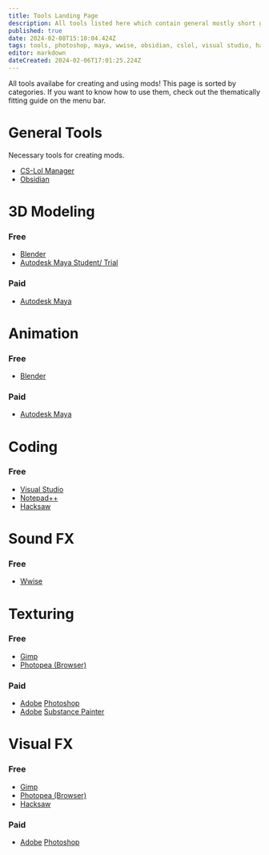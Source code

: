 ```yaml
---
title: Tools Landing Page
description: All tools listed here which contain general mostly short guides.
published: true
date: 2024-02-08T15:10:04.424Z
tags: tools, photoshop, maya, wwise, obsidian, cslol, visual studio, hacksaw
editor: markdown
dateCreated: 2024-02-06T17:01:25.224Z
---
```


All tools availabe for creating and using mods! This page is sorted by categories. If you want to know how to use them, check out the thematically fitting guide on the menu bar.

# General Tools

Necessary tools for creating mods.

-   [CS-Lol Manager](/tools-landing/cslolmanager)
-   [Obsidian](/tools-landing/obsidian)

# 3D Modeling

### Free

-   [Blender](/tools-landing/blender)
-   [Autodesk Maya Student/ Trial](/tools-landing/maya)

### Paid

-   [Autodesk Maya](/tools-landing/maya)

# Animation

### Free

-   [Blender](/tools-landing/blender)

### Paid

-   [Autodesk Maya](/tools-landing/maya)

# Coding

### Free

-   [Visual Studio](/tools-landing/visual-studio)
-   [Notepad++](/tools-landing/notepadplusplus)
-   [Hacksaw](/tools-landing/hacksaw)

# Sound FX

### Free

-   [Wwise](/tools-landing/wwise)

# Texturing

### Free

-   [Gimp](/tools-landing/gimp)
-   [Photopea (Browser)](/tools-landing/photopea)

### Paid

-   [Adobe](/tools-landing/adobe) [Photoshop](/tools-landing/adobe/photoshop)
-   [Adobe](/tools-landing/adobe) [Substance Painter](/tools-landing/adobe/substance-painter)

# Visual FX

### Free

-   [Gimp](/tools-landing/gimp)
-   [Photopea (Browser)](/tools-landing/photopea)
-   [Hacksaw](/tools-landing/hacksaw)

### Paid

-   [Adobe](/tools-landing/adobe) [Photoshop](/tools-landing/adobe/photoshop)
